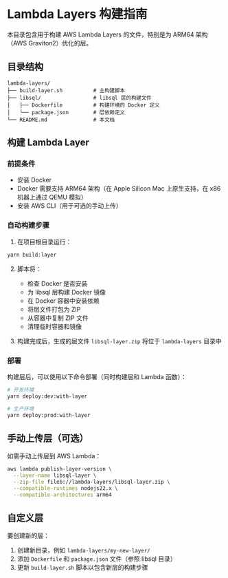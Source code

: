 # Lambda Layers 构建指南

本目录包含用于构建 AWS Lambda Layers 的文件，特别是为 ARM64 架构（AWS Graviton2）优化的层。

## 目录结构

```
lambda-layers/
├── build-layer.sh          # 主构建脚本
├── libsql/                 # libsql 层的构建文件
│   ├── Dockerfile          # 构建环境的 Docker 定义
│   └── package.json        # 层依赖定义
└── README.md               # 本文档
```

## 构建 Lambda Layer

### 前提条件

- 安装 Docker
- Docker 需要支持 ARM64 架构（在 Apple Silicon Mac 上原生支持，在 x86 机器上通过 QEMU 模拟）
- 安装 AWS CLI（用于可选的手动上传）

### 自动构建步骤

1. 在项目根目录运行：

```bash
yarn build:layer
```

2. 脚本将：
   - 检查 Docker 是否安装
   - 为 libsql 层构建 Docker 镜像
   - 在 Docker 容器中安装依赖
   - 将层文件打包为 ZIP
   - 从容器中复制 ZIP 文件
   - 清理临时容器和镜像

3. 构建完成后，生成的层文件 `libsql-layer.zip` 将位于 `lambda-layers` 目录中

### 部署

构建层后，可以使用以下命令部署（同时构建层和 Lambda 函数）：

```bash
# 开发环境
yarn deploy:dev:with-layer

# 生产环境
yarn deploy:prod:with-layer
```

## 手动上传层（可选）

如需手动上传层到 AWS Lambda：

```bash
aws lambda publish-layer-version \
  --layer-name libsql-layer \
  --zip-file fileb://lambda-layers/libsql-layer.zip \
  --compatible-runtimes nodejs22.x \
  --compatible-architectures arm64
```

## 自定义层

要创建新的层：

1. 创建新目录，例如 `lambda-layers/my-new-layer/`
2. 添加 `Dockerfile` 和 `package.json` 文件（参照 libsql 目录）
3. 更新 `build-layer.sh` 脚本以包含新层的构建步骤 